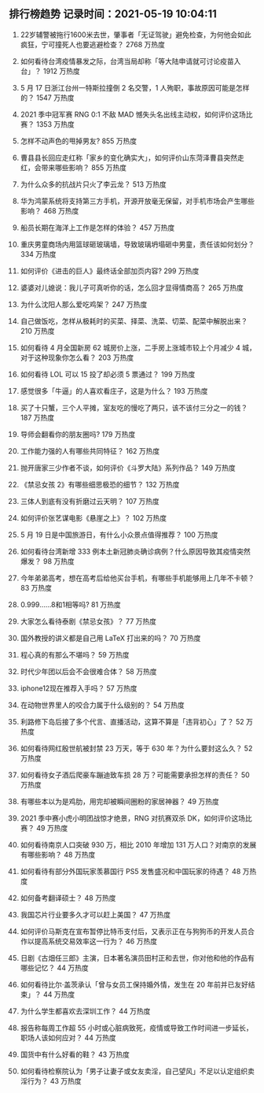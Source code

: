 
## 排行榜趋势 记录时间：2021-05-19 10:04:11
  
  1. 22岁辅警被拖行1600米去世，肇事者「无证驾驶」避免检查，为何他会如此疯狂，宁可撞死人也要逃避检查？ 2768 万热度
    
  2. 如何看待台湾疫情暴发之际，台湾当局却称「等大陆申请就可讨论疫苗入台」？ 1912 万热度
    
  3. 5 月 17 日浙江台州一特斯拉撞倒 2 名交警，1 人殉职，事故原因可能是怎样的？ 1547 万热度
    
  4. 2021 季中冠军赛 RNG 0:1 不敌 MAD 憾失头名出线主动权，如何评价这场比赛？ 1353 万热度
    
  5. 怎样不动声色的甩掉男友? 855 万热度
    
  6. 曹县县长回应走红称「家乡的变化确实大」，如何评价山东菏泽曹县突然走红，会带来哪些影响？ 855 万热度
    
  7. 为什么众多的抗战片只火了李云龙？ 513 万热度
    
  8. 华为鸿蒙系统将支持第三方手机，开源开放毫无保留，对手机市场会产生哪些影响？ 468 万热度
    
  9. 船员长期在海洋上工作是怎样的体验？ 457 万热度
    
  10. 重庆男童商场内用篮球砸玻璃墙，导致玻璃坍塌砸中男童，责任该如何划分？ 334 万热度
    
  11. 如何评价《进击的巨人》最终话全部加页内容? 299 万热度
    
  12. 婆婆对儿媳说：我儿子可真听你的话，怎么回才显得情商高？ 265 万热度
    
  13. 为什么沈阳人那么爱吃鸡架？ 247 万热度
    
  14. 自己做饭吃，怎样从极耗时的买菜、择菜、洗菜、切菜、配菜中解脱出来？ 210 万热度
    
  15. 如何看待 4 月全国新房 62 城房价上涨，二手房上涨城市较上个月减少 4 城，对于这种现象你怎么看？ 203 万热度
    
  16. 如何看待 LOL 可以 15 投了却必须 5 票通过？ 199 万热度
    
  17. 感觉很多「牛逼」的人喜欢看庄子，这是为什么？ 193 万热度
    
  18. 买了十只蟹，三个人平摊，室友吃的慢吃了两只，该不该付三分之一的钱？ 187 万热度
    
  19. 导师会翻看你的朋友圈吗? 179 万热度
    
  20. 工作能力强的人有哪些共同特征？ 162 万热度
    
  21. 抛开唐家三少作者不谈，如何评价《斗罗大陆》系列作品？ 149 万热度
    
  22. 《禁忌女孩 2》有哪些细思极恐的细节？ 132 万热度
    
  23. 三体人到底有没有折磨过云天明？ 107 万热度
    
  24. 如何评价张艺谋电影《悬崖之上》？ 102 万热度
    
  25. 5 月 19 日是中国旅游日，有什么小众景点值得推荐？ 100 万热度
    
  26. 如何看待台湾新增 333 例本土新冠肺炎确诊病例？什么原因导致其疫情突然爆发？ 98 万热度
    
  27. 今年弟弟高考，想在高考后给他买台手机，有哪些手机能够用上几年不卡顿？ 83 万热度
    
  28. 0.999......8和1相等吗? 81 万热度
    
  29. 大家怎么看待泰剧《禁忌女孩》？ 77 万热度
    
  30. 国外教授的讲义都是自己用 LaTeX 打出来的吗？ 70 万热度
    
  31. 程心真的有那么不堪吗？ 59 万热度
    
  32. 时代少年团以后会不会很难合体？ 58 万热度
    
  33. iphone12现在推荐入手吗？ 57 万热度
    
  34. 在动物世界里人的咬合力属于什么级别的？ 54 万热度
    
  35. 利路修下岛后接了多个代言、直播活动，这算不算是「违背初心」了？ 52 万热度
    
  36. 如何看待网红殷世航被封禁 23 万天，等于 630 年？为什么要封这么久？ 52 万热度
    
  37. 如何看待女子酒后爬豪车蹦迪致车损 28 万？可能需要承担怎样的责任？ 50 万热度
    
  38. 有哪些本以为是鸡肋，用完却被瞬间圈粉的家居神器？ 49 万热度
    
  39. 2021 季中赛小虎小明团战惊才绝景，RNG 对抗赛双杀 DK，如何评价这场比赛？ 49 万热度
    
  40. 如何看待南京人口突破 930 万，相比 2010 年增加 131 万人口？对南京的发展有哪些影响？ 48 万热度
    
  41. 如何看待有部分外国玩家羡慕国行 PS5 发售盛况和中国玩家的待遇？ 48 万热度
    
  42. 如何备考翻译硕士？ 48 万热度
    
  43. 我国芯片行业要多久才可以赶上美国？ 47 万热度
    
  44. 如何评价马斯克在宣布暂停比特币支付后，又表示正在与狗狗币的开发人员合作以提高系统交易效率这一行为？ 46 万热度
    
  45. 日剧《古畑任三郎》主演，日本著名演员田村正和去世，你对他和他的作品有哪些记忆？ 44 万热度
    
  46. 如何看待比尔·盖茨承认「曾与女员工保持婚外情，发生在 20 年前并已友好结束」？ 44 万热度
    
  47. 为什么学生都喜欢去深圳工作？ 44 万热度
    
  48. 报告称每周工作超 55 小时或心脏病致死，疫情或导致工作时间进一步延长，职场人该如何应对？ 44 万热度
    
  49. 国货中有什么好看的鞋？ 43 万热度
    
  50. 如何看待检察院认为「男子让妻子或女友卖淫，自己望风」不足以认定组织卖淫行为？ 43 万热度
    